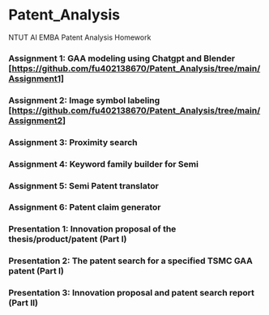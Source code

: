 # Patent_Analysis
NTUT AI EMBA Patent Analysis Homework

### Assignment 1: GAA modeling using Chatgpt and Blender [https://github.com/fu402138670/Patent_Analysis/tree/main/Assignment1]
### Assignment 2: Image symbol labeling [https://github.com/fu402138670/Patent_Analysis/tree/main/Assignment2]
### Assignment 3: Proximity search
### Assignment 4: Keyword family builder for Semi 
### Assignment 5: Semi Patent translator
### Assignment 6: Patent claim generator
### Presentation 1: Innovation proposal of the thesis/product/patent (Part I)
### Presentation 2: The patent search for a specified TSMC GAA patent (Part I)
### Presentation 3: Innovation proposal and patent search report (Part II)
